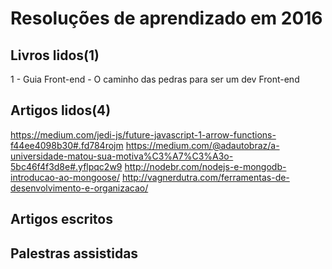 # Resoluções de aprendizado em 2016

## Livros lidos(1)
1 - Guia Front-end - O caminho das pedras para ser um dev Front-end

## Artigos lidos(4)
https://medium.com/jedi-js/future-javascript-1-arrow-functions-f44ee4098b30#.fd784rojm
https://medium.com/@adautobraz/a-universidade-matou-sua-motiva%C3%A7%C3%A3o-5bc46f4f3d8e#.yflpqc2w9
http://nodebr.com/nodejs-e-mongodb-introducao-ao-mongoose/
http://vagnerdutra.com/ferramentas-de-desenvolvimento-e-organizacao/


## Artigos escritos

## Palestras assistidas

